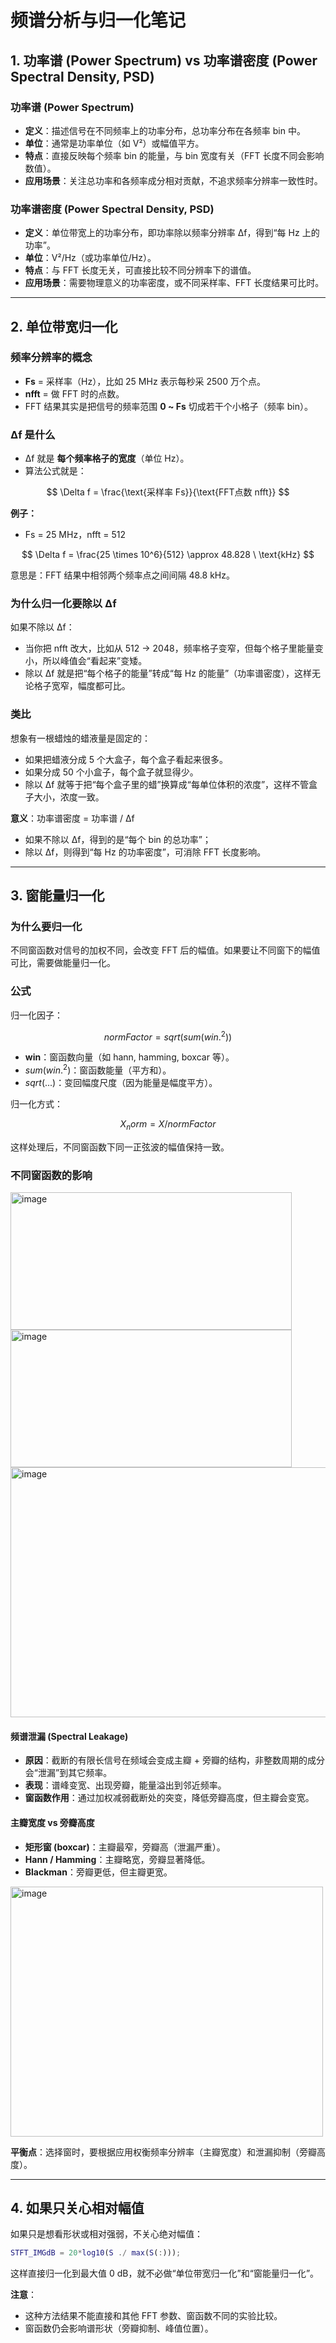 # 频谱分析与归一化笔记

## 1. 功率谱 (Power Spectrum) vs 功率谱密度 (Power Spectral Density, PSD)

### 功率谱 (Power Spectrum)
- **定义**：描述信号在不同频率上的功率分布，总功率分布在各频率 bin 中。
- **单位**：通常是功率单位（如 V²）或幅值平方。
- **特点**：直接反映每个频率 bin 的能量，与 bin 宽度有关（FFT 长度不同会影响数值）。
- **应用场景**：关注总功率和各频率成分相对贡献，不追求频率分辨率一致性时。

### 功率谱密度 (Power Spectral Density, PSD)
- **定义**：单位带宽上的功率分布，即功率除以频率分辨率 Δf，得到“每 Hz 上的功率”。
- **单位**：V²/Hz（或功率单位/Hz）。
- **特点**：与 FFT 长度无关，可直接比较不同分辨率下的谱值。
- **应用场景**：需要物理意义的功率密度，或不同采样率、FFT 长度结果可比时。

---

## 2. 单位带宽归一化

### 频率分辨率的概念
* **Fs** = 采样率（Hz），比如 25 MHz 表示每秒采 2500 万个点。
* **nfft** = 做 FFT 时的点数。
* FFT 结果其实是把信号的频率范围 **0 \~ Fs** 切成若干个小格子（频率 bin）。

### Δf 是什么
* Δf 就是 **每个频率格子的宽度**（单位 Hz）。
* 算法公式就是：

$$
\Delta f = \frac{\text{采样率 Fs}}{\text{FFT点数 nfft}}
$$

**例子：**

* Fs = 25 MHz，nfft = 512

$$
\Delta f = \frac{25 \times 10^6}{512} \approx 48.828 \ \text{kHz}
$$

意思是：FFT 结果中相邻两个频率点之间间隔 48.8 kHz。


### 为什么归一化要除以 Δf
如果不除以 Δf：
* 当你把 nfft 改大，比如从 512 → 2048，频率格子变窄，但每个格子里能量变小，所以峰值会“看起来”变矮。
* 除以 Δf 就是把“每个格子的能量”转成“每 Hz 的能量”（功率谱密度），这样无论格子宽窄，幅度都可比。

### 类比
想象有一根蜡烛的蜡液量是固定的：
* 如果把蜡液分成 5 个大盒子，每个盒子看起来很多。
* 如果分成 50 个小盒子，每个盒子就显得少。
* 除以 Δf 就等于把“每个盒子里的蜡”换算成“每单位体积的浓度”，这样不管盒子大小，浓度一致。


**意义**：功率谱密度 = 功率谱 / Δf  
- 如果不除以 Δf，得到的是“每个 bin 的总功率”；
- 除以 Δf，则得到“每 Hz 的功率密度”，可消除 FFT 长度影响。

---

## 3. 窗能量归一化

### 为什么要归一化
不同窗函数对信号的加权不同，会改变 FFT 后的幅值。如果要让不同窗下的幅值可比，需要做能量归一化。

### 公式
归一化因子：

$$
normFactor = sqrt(sum(win.^2))
$$

- **win**：窗函数向量（如 hann, hamming, boxcar 等）。
- $sum(win.^2)$：窗函数能量（平方和）。
- $sqrt(...)$：变回幅度尺度（因为能量是幅度平方）。

归一化方式：  

$$
X_norm = X / normFactor
$$

这样处理后，不同窗函数下同一正弦波的幅值保持一致。


### 不同窗函数的影响
<img width="450" height="220" alt="image" src="https://github.com/user-attachments/assets/5bd11e5d-3dd0-496c-9a86-d0bc62b3ce2b" />
<img width="450" height="220" alt="image" src="https://github.com/user-attachments/assets/c82fbd93-9e88-4f99-96c3-6e72e1b58cd4" />
<img width="900" height="400" alt="image" src="https://github.com/user-attachments/assets/79f231e1-5e3f-4d41-8407-3a6bdbaeff40" />

#### 频谱泄漏 (Spectral Leakage)
- **原因**：截断的有限长信号在频域会变成主瓣 + 旁瓣的结构，非整数周期的成分会“泄漏”到其它频率。  
- **表现**：谱峰变宽、出现旁瓣，能量溢出到邻近频率。  
- **窗函数作用**：通过加权减弱截断处的突变，降低旁瓣高度，但主瓣会变宽。

#### 主瓣宽度 vs 旁瓣高度
- **矩形窗 (boxcar)**：主瓣最窄，旁瓣高（泄漏严重）。
- **Hann / Hamming**：主瓣略宽，旁瓣显著降低。
- **Blackman**：旁瓣更低，但主瓣更宽。
<img width="500" height="400" alt="image" src="https://github.com/user-attachments/assets/580115f2-6042-4e72-86aa-916bf5e6b447" />

**平衡点**：选择窗时，要根据应用权衡频率分辨率（主瓣宽度）和泄漏抑制（旁瓣高度）。

---

## 4. 如果只关心相对幅值

如果只是想看形状或相对强弱，不关心绝对幅值：  
```matlab
STFT_IMGdB = 20*log10(S ./ max(S(:)));
```
这样直接归一化到最大值 0 dB，就不必做“单位带宽归一化”和“窗能量归一化”。

**注意**：
- 这种方法结果不能直接和其他 FFT 参数、窗函数不同的实验比较。
- 窗函数仍会影响谱形状（旁瓣抑制、峰值位置）。
